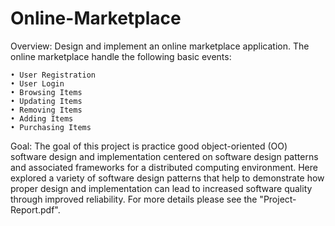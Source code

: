 # Online-Marketplace
Overview: Design and implement an online marketplace application. The online marketplace handle the following basic events:

	• User Registration
  	• User Login
  	• Browsing Items
  	• Updating Items
  	• Removing Items
  	• Adding Items
  	• Purchasing Items
  
Goal: The goal of this project is practice good object-oriented (OO) software design and implementation centered on software design patterns and associated frameworks for a distributed computing environment. Here explored a variety of software design patterns that help to demonstrate how proper design and implementation can lead to increased software quality through improved reliability. For more details please see the "Project-Report.pdf".
